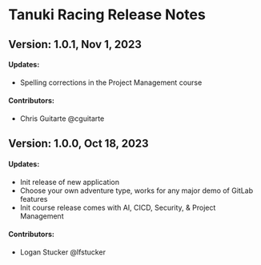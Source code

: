 # Tanuki Racing Release Notes
## Version: 1.0.1, Nov 1, 2023

#### Updates:
- Spelling corrections in the Project Management course

#### Contributors:
- Chris Guitarte @cguitarte


## Version: 1.0.0, Oct 18, 2023

#### Updates:
- Init release of new application
- Choose your own adventure type, works for any major demo of GitLab features
- Init course release comes with AI, CICD, Security, & Project Management

#### Contributors:
- Logan Stucker @lfstucker
